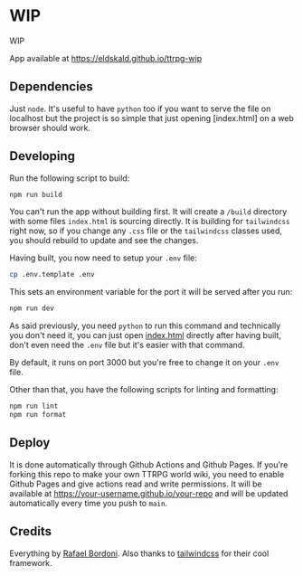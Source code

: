 # WIP

WIP

App available at https://eldskald.github.io/ttrpg-wip

## Dependencies

Just `node`. It's useful to have `python` too if you want to serve the file on localhost but the project is so simple that just opening [index.html] on a web browser should work.

## Developing

Run the following script to build:

```sh
npm run build
```

You can't run the app without building first. It will create a `/build` directory with some files `index.html` is sourcing directly. It is building for `tailwindcss` right now, so if you change any `.css` file or the `tailwindcss` classes used, you should rebuild to update and see the changes.

Having built, you now need to setup your `.env` file:

```sh
cp .env.template .env
```

This sets an environment variable for the port it will be served after you run:

```sh
npm run dev
```

As said previously, you need `python` to run this command and technically you don't need it, you can just open [index.html](index.html) directly after having built, don't even need the `.env` file but it's easier with that command.

By default, it runs on port 3000 but you're free to change it on your `.env` file.

Other than that, you have the following scripts for linting and formatting:

```sh
npm run lint
npm run format
```

## Deploy

It is done automatically through Github Actions and Github Pages. If you're forking this repo to make your own TTRPG world wiki, you need to enable Github Pages and give actions read and write permissions. It will be available at https://your-username.github.io/your-repo and will be updated automatically every time you push to `main`.

## Credits

Everything by [Rafael Bordoni](https://github.com/eldskald). Also thanks to [tailwindcss](https://tailwindcss.com/) for their cool framework.
